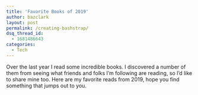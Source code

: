 ```yaml
---
title: 'Favorite Books of 2019'
author: bazclark
layout: post
permalink: /creating-bashstrap/
dsq_thread_id:
  - 1681486643
categories:
  - Tech
---
```


Over the last year I read some incredible books. I discovered a number of them from seeing what friends and folks I’m following are reading, so I’d like to share mine too. Here are my favorite reads from 2019, hope you find something that jumps out to you.